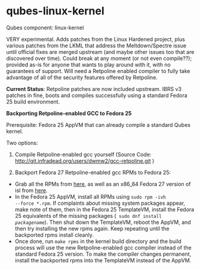 # qubes-linux-kernel
Qubes component: linux-kernel

VERY experimental. Adds patches from the Linux Hardened project, plus various patches from the LKML that address the Meltdown/Spectre issue until official fixes are merged upstream (and maybe other issues too that are discovered over time). Could break at any moment (or not even compile??); provided as-is for anyone that wants to play around with it, with no guarantees of support. Will need a Retpoline enabled compiler to fully take advantage of all of the security features offered by Retpoline.

**Current Status**:  Retpoline patches are now included upstream. IBRS v3 patches in fine, boots and compiles successfully using a standard Fedora 25 build environment.

**Backporting Retpoline-enabled GCC to Fedora 25**

Prerequisite: Fedora 25 AppVM that can already compile a standard Qubes kernel.

Two options:

1) Compile Retpoline-enabled gcc yourself (Source Code: http://git.infradead.org/users/dwmw2/gcc-retpoline.git )

2) Backport Fedora 27 Retpoline-enabled gcc RPMs to Fedora 25:

- Grab all the RPMs from [here](https://copr-be.cloud.fedoraproject.org/results/jforbes/kernel-retpoline/fedora-27-x86_64/00700065-gcc/), as well as an x86_64 Fedora 27 version of isl from [here](https://rpmfind.net/linux/rpm2html/search.php?query=isl).
- In the Fedora 25 AppVM, install all RPMs using <code>sudo rpm -ivh --force *.rpm</code>. If complaints about missing system packages appear, make note of them, then in the Fedora 25 TemplateVM, install the Fedora 25 equivalents of the missing packages (<code> sudo dnf install *packagename*</code>). Then shut down the TemplateVM, reboot the AppVM, and then try installing the new rpms again. Keep repeating until the backported rpms install cleanly.
- Once done, run <code>make rpms</code> in the kernel build directory and the build process will use the new Retpoline-enabled gcc compiler instead of the standard Fedora 25 version. To make the compiler changes permanent, install the backported rpms into the TemplateVM instead of the AppVM.
